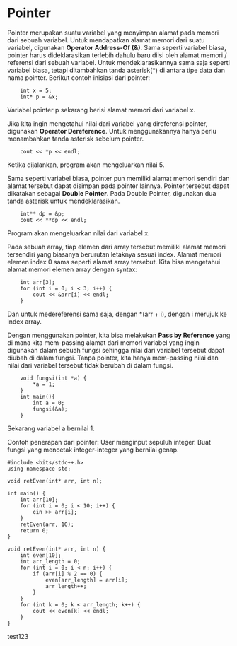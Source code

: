 # Pointer
Pointer merupakan suatu variabel yang menyimpan alamat pada memori dari sebuah variabel. Untuk mendapatkan alamat memori dari suatu variabel, digunakan **Operator Address-Of (&)**. Sama seperti variabel biasa, pointer harus dideklarasikan terlebih dahulu baru diisi oleh alamat memori / referensi dari sebuah variabel. Untuk mendeklarasikannya sama saja seperti variabel biasa, tetapi ditambahkan tanda asterisk(\*) di antara tipe data dan nama pointer. Berikut contoh inisiasi dari pointer:
```
    int x = 5;
    int* p = &x;
```
Variabel pointer p sekarang berisi alamat memori dari variabel x.

Jika kita ingin mengetahui nilai dari variabel yang direferensi pointer, digunakan **Operator Dereference**. Untuk menggunakannya hanya perlu menambahkan tanda asterisk sebelum pointer. 
```
    cout << *p << endl;
```
Ketika dijalankan, program akan mengeluarkan nilai 5.

Sama seperti variabel biasa, pointer pun memiliki alamat memori sendiri dan alamat tersebut dapat disimpan pada pointer lainnya. Pointer tersebut dapat dikatakan sebagai **Double Pointer**. Pada Double Pointer, digunakan dua tanda asterisk untuk mendeklarasikan.
```
    int** dp = &p;
    cout << **dp << endl;
```
Program akan mengeluarkan nilai dari variabel x.

Pada sebuah array, tiap elemen dari array tersebut memiliki alamat memori tersendiri yang biasanya berurutan letaknya sesuai index. Alamat memori elemen index 0 sama seperti alamat array tersebut. Kita bisa mengetahui alamat memori elemen array dengan syntax:
```
    int arr[3];
    for (int i = 0; i < 3; i++) {
        cout << &arr[i] << endl;
    }
```
Dan untuk medereferensi sama saja, dengan *(arr + i), dengan i merujuk ke index array.

Dengan menggunakan pointer, kita bisa melakukan **Pass by Reference** yang di mana kita mem-passing alamat dari memori variabel yang ingin digunakan dalam sebuah fungsi sehingga nilai dari variabel tersebut dapat diubah di dalam fungsi. Tanpa pointer, kita hanya mem-passing nilai dan nilai dari variabel tersebut tidak berubah di dalam fungsi. 
```
    void fungsi(int *a) {
        *a = 1;
    }
    int main(){
        int a = 0;
        fungsi(&a);
    }
```
Sekarang variabel a bernilai 1. 

Contoh penerapan dari pointer:
User menginput sepuluh integer. Buat fungsi yang mencetak integer-integer yang bernilai genap.
```
#include <bits/stdc++.h>
using namespace std;

void retEven(int* arr, int n);

int main() {
    int arr[10];
    for (int i = 0; i < 10; i++) {
        cin >> arr[i];
    }
    retEven(arr, 10);
    return 0;
}

void retEven(int* arr, int n) {
    int even[10];
    int arr_length = 0;
    for (int i = 0; i < n; i++) {
        if (arr[i] % 2 == 0) {
            even[arr_length] = arr[i];
            arr_length++;
        }
    }
    for (int k = 0; k < arr_length; k++) {
        cout << even[k] << endl;
    }
}
```
test123
